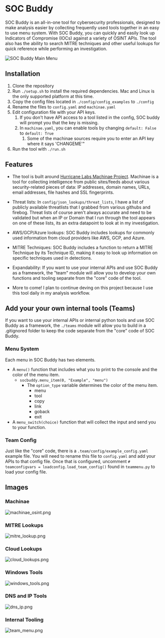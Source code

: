 # SOC Buddy

SOC Buddy is an all-in-one tool for cybersecurity professionals, designed to make analysis easier by collecting frequently used tools together in an easy to use menu system. With SOC Buddy, you can quickly and easily look up Indicators of Compromise (IOCs) against a variety of OSINT APIs. The tool also has the ability to search MITRE techniques and other useful lookups for quick reference while performing an investigation. 


![SOC Buddy Main Menu](images/main_menu.png)

## Installation

1. Clone the repository
2. Run `./setup.sh` to install the required dependencies. Mac and Linux is the only supported platform at this time.
3. Copy the config files located in `./config/config_examples` to `./config`
4. Rename the files to `config.yaml` and `machinae.yaml`
5. Edit configuration file with your API keys.
	1. If you don't have API access to a tool listed in the config, SOC buddy will prompt you that the key is missing.
	2. In `machinae.yaml`, you can enable tools by changing `default: False` to `default: True`
		1. Some of the machinae sources require you to enter an API key where it says 'CHANGEME'"
6. Run the tool with `./run.sh`


## Features
  
* The tool is built around [Hurricane Labs Machinae Project](https://machinae.hurricanelabs.com/). Machinae is a tool for collecting intelligence from public sites/feeds about various security-related pieces of data: IP addresses, domain names, URLs, email addresses, file hashes and SSL fingerprints. 

* Threat lists:  In `config/json_lookups/threat_lists`, I have a list of publicly available threatlists that I grabbed from various githubs and firebog. Threat lists of course aren't always accurate and need to be validated but when an IP or Domain that I run through the tool appears on one of these lists, its an extra datapoint to look at in my investigation. 

- AWS/GCP/Azure lookups: SOC Buddy includes lookups for commonly used information from cloud providers like AWS, GCP, and Azure.

- MITRE Techniques: SOC Buddy includes a function to return a MITRE Technique by its Technique ID, making it easy to look up information on specific techniques used in detections.

* Expandability: If you want to use your internal APIs and use SOC Buddy as a framework, the "team" module will allow you to develop your own functions and tooling separate from the "core" code of the tool.

* More to come! I plan to continue deving on this project because I use this tool daily in my analysis workflow. 

## Add your your own internal tools (Teams)

If you want to use your internal APIs or internal python tools and use SOC Buddy as a framework, the `./teams`  module will allow you to build in a .gitignored folder to keep the code separate from the "core" code of SOC Buddy. 

### Menu System
Each menu in SOC Buddy has two elements. 

*  A `menu()` function that includes what you to print to the console and the color of the menu item.
	* `socbuddy.menu_item(0, "Example", "menu")` 
		* The `option_type` variable determines the color of the menu item.
			* menu
			* tool
			* copy
			* link
			* goback
			* exit
* A `menu_switch(choice)` function that will collect the input and send you to your function. 

### Team Config
Just like the "core" code, there is a `.team/config/example_config.yaml` example file. You will need to rename this file to `config.yaml` and add your APIs to that config file.  Once that is configured, uncomment `# teamconfigvars = loadconfig.load_team_config()` found in `teammenu.py` to load your config file. 

## Images
### Machinae
![machinae_osint.png](images/machinae_osint.png)

### MITRE Lookups
![mitre_lookup.png](images/mitre_lookup.png)

### Cloud Lookups
![cloud_lookups.png](images/cloud_lookups.png)

### Windows Tools
![windows_tools.png](images/windows_tools.png)

### DNS and IP Tools 
![dns_ip.png](images/dns_ip.png)

### Internal Tooling
![team_menu.png](images/team_menu.png)